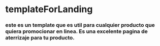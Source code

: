 # templateForLanding

### este es un template que es util para cualquier producto que quiera promocionar en linea. Es una excelente pagina de aterrizaje para tu producto.

